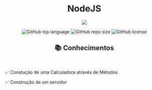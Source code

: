 <h1 align="center"> NodeJS</h1>

<p align="center">
  <img src="https://icongr.am/devicon/nodejs-original.svg?size=128&color=currentColor"
</p>


<p align="center"> 
 <img alt="GitHub top language" src="https://img.shields.io/github/languages/top/SuhMoraes/first-step-in-NodeJs">
 
 <img alt="GitHub repo size" src="https://img.shields.io/github/repo-size/SuhMoraes/first-step-in-NodeJs">  

  <img alt="GitHub license" src="https://img.shields.io/github/license/SuhMoraes/first-step-in-NodeJs">
</p>

<h2 align="center">📚 Conhecimentos </h2>

<br />

<p> ✅ Constução de uma Calculadora através de Métodos</p>
<p> ✅ Construção de um servidor</p>
<p></p>
<p></p>
<p></p>
